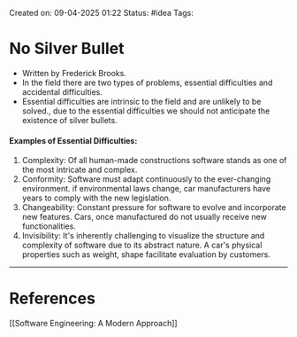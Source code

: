 Created on: 09-04-2025 01:22
Status: #idea
Tags:
# No Silver Bullet
- Written by Frederick Brooks.
- In the field there are two types of problems, essential difficulties and accidental difficulties.
- Essential difficulties are intrinsic to the field and are unlikely to be solved., due to the essential difficulties we should not anticipate the existence of silver bullets.

#### Examples of Essential Difficulties:
1. Complexity: Of all human-made constructions software stands as one of the most intricate and complex.
2. Conformity: Software must adapt continuously to the ever-changing  environment.
	if environmental laws change, car manufacturers have years to comply with the new legislation.
3. Changeability: Constant pressure for software to evolve and incorporate new features.
	Cars, once manufactured do not usually receive new functionalities.
4. Invisibility: It's inherently challenging to visualize the structure and complexity of software due to its abstract nature.
	A car's physical properties such as weight, shape facilitate evaluation by customers.




-----------------
# References
[[Software Engineering:  A Modern Approach]]